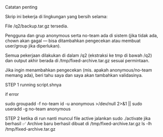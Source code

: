 Catatan penting

Skrip ini bekerja di lingkungan yang bersih selama:

File /q2/backup.tar.gz tersedia.

Pengguna dan grup anonymous serta no-team ada di sistem (jika tidak ada, chown akan gagal — bisa ditambahkan pengecekan atau membuat user/group jika diperlukan).

Semua pekerjaan dilakukan di dalam /q2 (ekstraksi ke tmp di bawah /q2) dan output akhir berada di /tmp/fixed-archive.tar.gz sesuai permintaan.

Jika ingin menambahkan pengecekan (mis. apakah anonymous/no-team memang ada), beri tahu saya dan saya akan tambahkan validasinya.

STEP 1
running script.shnya

if error

sudo groupadd -f no-team
id -u anonymous >/dev/null 2>&1 || sudo useradd -g no-team anonymous

STEP 2
ketika di run nanti muncul file active jalankan
sudo ./activate
jika berhasil
✅ Archive baru berhasil dibuat di /tmp/fixed-archive.tar.gz
ls -lh /tmp/fixed-archive.tar.gz
